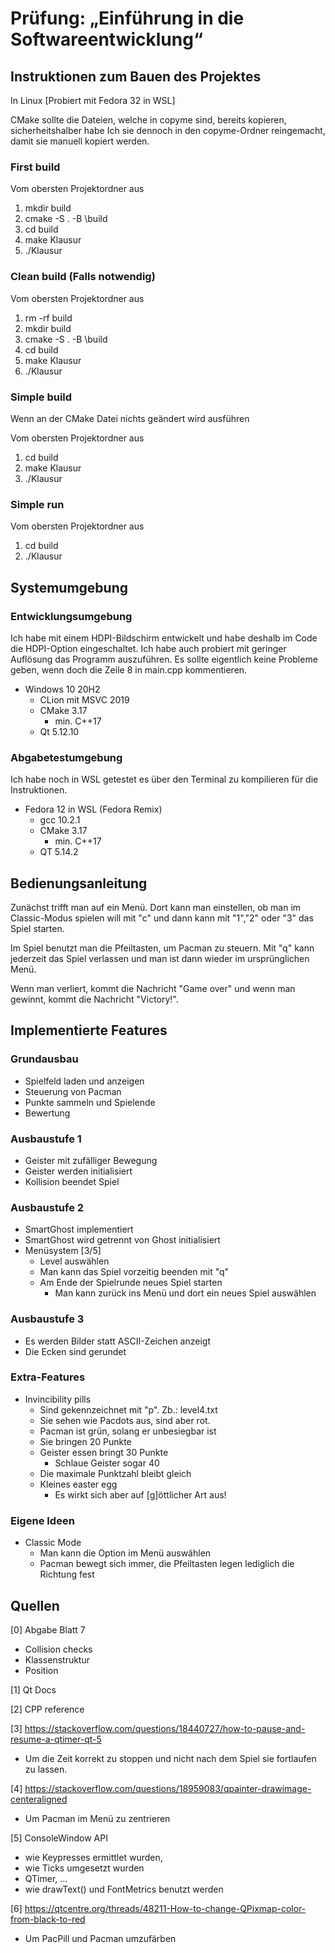 # Prüfung: „Einführung in die Softwareentwicklung“

## Instruktionen zum Bauen des Projektes
In Linux [Probiert mit Fedora 32 in WSL]

CMake sollte die Dateien, welche in copyme sind, bereits kopieren, sicherheitshalber habe Ich
sie dennoch in den copyme-Ordner reingemacht, damit sie manuell kopiert werden.
### First build
Vom obersten Projektordner aus
1. mkdir build
2. cmake -S . -B \build
3. cd build
4. make Klausur
5. ./Klausur

### Clean build (Falls notwendig)
Vom obersten Projektordner aus
1. rm -rf build
2. mkdir build
3. cmake -S . -B \build
4. cd build
5. make Klausur
6. ./Klausur

### Simple build 
Wenn an der CMake Datei nichts geändert wird ausführen

Vom obersten Projektordner aus
1. cd build
2. make Klausur
3. ./Klausur

### Simple run

Vom obersten Projektordner aus
1. cd build
2. ./Klausur

## Systemumgebung
### Entwicklungsumgebung
Ich habe mit einem HDPI-Bildschirm entwickelt und habe deshalb im Code
die HDPI-Option eingeschaltet. Ich habe auch probiert mit geringer Auflösung das
Programm auszuführen. Es sollte eigentlich keine Probleme geben, wenn doch die Zeile 8
in main.cpp kommentieren.

- Windows 10 20H2
  - CLion mit MSVC 2019 
  - CMake 3.17 
    - min. C++17
  - Qt 5.12.10

### Abgabetestumgebung 
Ich habe noch in WSL getestet es über den Terminal zu kompilieren für die Instruktionen.
- Fedora 12 in WSL (Fedora Remix)
  - gcc 10.2.1
  - CMake 3.17
    - min. C++17
  - QT 5.14.2
## Bedienungsanleitung

Zunächst trifft man auf ein Menü. 
Dort kann man einstellen, ob man im Classic-Modus spielen will mit "c" und dann kann mit 
"1","2" oder "3" das Spiel starten.

Im Spiel benutzt man die Pfeiltasten, um Pacman zu steuern. Mit "q" kann jederzeit das Spiel 
verlassen und man ist dann wieder im ursprünglichen Menü.

Wenn man verliert, kommt die Nachricht "Game over" und 
wenn man gewinnt, kommt die Nachricht "Victory!".

## Implementierte Features 
### Grundausbau 
  - Spielfeld laden und anzeigen
  - Steuerung von Pacman
  - Punkte sammeln und Spielende
  - Bewertung
### Ausbaustufe 1
  - Geister mit zufälliger Bewegung
  - Geister werden initialisiert
  - Kollision beendet Spiel
### Ausbaustufe 2
  - SmartGhost implementiert
  - SmartGhost wird getrennt von Ghost initialisiert
  - Menüsystem [3/5]
    - Level auswählen
    - Man kann das Spiel vorzeitig beenden mit "q"
    - Am Ende der Spielrunde neues Spiel starten
      - Man kann zurück ins Menü und dort ein neues Spiel auswählen
### Ausbaustufe 3
  - Es werden Bilder statt ASCII-Zeichen anzeigt
  - Die Ecken sind gerundet
### Extra-Features
- Invincibility pills
  - Sind gekennzeichnet mit "p". Zb.: level4.txt
  - Sie sehen wie Pacdots aus, sind aber rot.
  - Pacman ist grün, solang er unbesiegbar ist
  - Sie bringen 20 Punkte
  - Geister essen bringt 30 Punkte
    - Schlaue Geister sogar 40
  - Die maximale Punktzahl bleibt gleich
  - Kleines easter egg
      - Es wirkt sich aber auf [g]öttlicher Art aus!
### Eigene Ideen
  - Classic Mode
    - Man kann die Option im Menü auswählen
    - Pacman bewegt sich immer, die Pfeiltasten legen lediglich die Richtung fest  

## Quellen
[0] Abgabe Blatt 7 
  - Collision checks
  - Klassenstruktur
  - Position

[1] Qt Docs

[2] CPP reference

[3] https://stackoverflow.com/questions/18440727/how-to-pause-and-resume-a-qtimer-qt-5
  - Um die Zeit korrekt zu stoppen und nicht nach dem Spiel sie fortlaufen zu lassen.
    
[4] https://stackoverflow.com/questions/18959083/qpainter-drawimage-centeraligned
  - Um Pacman im Menü zu zentrieren

[5] ConsoleWindow API
  - wie Keypresses ermittlet wurden,
  - wie Ticks umgesetzt wurden
  - QTimer, ...
  - wie drawText() und FontMetrics benutzt werden

[6] https://qtcentre.org/threads/48211-How-to-change-QPixmap-color-from-black-to-red
  - Um PacPill und Pacman umzufärben
